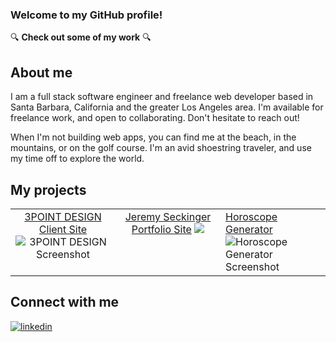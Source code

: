 ### Welcome to my GitHub profile!

:mag: **Check out some of my work**	:mag:

 ## About me
 
 I am a full stack software engineer and freelance web developer based in Santa Barbara, California and the greater Los Angeles area. I'm available for freelance work, and open to collaborating. Don't hesitate to reach out!

When I'm not building web apps, you can find me at the beach, in the mountains, or on the golf course. I'm an avid shoestring traveler, and use my time off to explore the world.

## My projects  
<table><tr><td valign="top" width="33%">
<div align="center"> 
    <a href="https://3pointdesign.netlify.app/">3POINT DESIGN Client Site</a>
    <img src="https://i.imgur.com/zUUZZ3c.jpg" alt="3POINT DESIGN Screenshot">
</div>
</td><td valign="top" width="33%">
<div align="center">
  <a href="https://jeremyseckinger.netlify.app"/>Jeremy Seckinger Portfolio Site</a>
  <img src="https://i.imgur.com/LgIFAWl.png alt="Jeremy Seckinger Portfolio Site Screenshot">
</div>
</td><td valign="top" width="33%">
  <a href="https://horoscopegenerator.netlify.app/">Horoscope Generator</a>
  <img src="https://i.imgur.com/cYQVBFB.png" alt="Horoscope Generator Screenshot">
<div align="center">   
</div>
</td></tr></table> 

## Connect with me
<div>
<a href="www.linkedin.com/in/jeremy-seckinger" target="_blank"><img src="https://img.shields.io/badge/linkedin-%231E77B5.svg?&style=for-the-badge&logo=linkedin&logoColor=white" alt="linkedin"></a>
 </div>
<br/>
